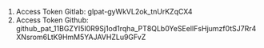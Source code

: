1. Access Token Gitlab:
   glpat-gyWkVL2ok_tnUrKZqCX4
2. Access Token Github:
   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

